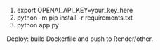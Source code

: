 1. export OPENAI_API_KEY=your_key_here
2. python -m pip install -r requirements.txt
3. python app.py

Deploy: build Dockerfile and push to Render/other.
